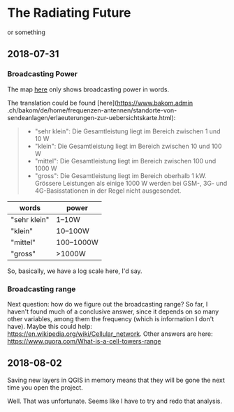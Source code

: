 # The Radiating Future

or something

## 2018-07-31

### Broadcasting Power

The map [here](https://map.geo.admin.ch/?topic=funksender) only shows 
broadcasting power in words.

The translation could be found [here](https://www.bakom.admin
.ch/bakom/de/home/frequenzen-antennen/standorte-von-sendeanlagen/erlaeuterungen-zur-uebersichtskarte.html):

> - "sehr klein": Die Gesamtleistung liegt im Bereich zwischen 1 und 10 W
> - "klein": Die Gesamtleistung liegt im Bereich zwischen 10 und 100 W
> - "mittel": Die Gesamtleistung liegt im Bereich zwischen 100 und 1000 W
> - "gross": Die Gesamtleistung liegt im Bereich oberhalb 1 kW.  
     Grössere Leistungen als einige 1000 W werden bei GSM-, 3G- und 4G-Basisstationen in der Regel nicht ausgesendet.

|words        | power     |
|------------ | --------- |
|"sehr klein" | 1–10W     |
|"klein"      | 10–100W   |
|"mittel"     | 100–1000W |
|"gross"      | >1000W    |

So, basically, we have a log scale here, I'd say.

### Broadcasting range
Next question: how do we figure out the broadcasting range? So far, I haven't found much of a conclusive answer, since it depends on so many other variables, among them the frequency (which is information I don't have). Maybe this could help: https://en.wikipedia.org/wiki/Cellular_network. Other answers are here: https://www.quora.com/What-is-a-cell-towers-range

## 2018-08-02
Saving new layers in QGIS in memory means that they will be gone the next time you open the project.

Well. That was unfortunate. Seems like I have to try and redo that analysis.